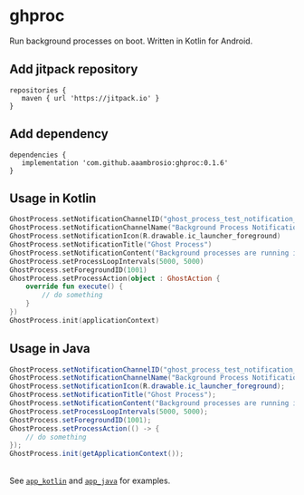 # ghproc
 Run background processes on boot. Written in Kotlin for Android.


## Add jitpack repository

```
repositories {
   maven { url 'https://jitpack.io' }
}
```

## Add dependency

```
dependencies {
   implementation 'com.github.aaambrosio:ghproc:0.1.6'
}
```

## Usage in Kotlin

```kotlin
GhostProcess.setNotificationChannelID("ghost_process_test_notification_channel_id")
GhostProcess.setNotificationChannelName("Background Process Notifications")
GhostProcess.setNotificationIcon(R.drawable.ic_launcher_foreground)
GhostProcess.setNotificationTitle("Ghost Process")
GhostProcess.setNotificationContent("Background processes are running in the background")
GhostProcess.setProcessLoopIntervals(5000, 5000)
GhostProcess.setForegroundID(1001)
GhostProcess.setProcessAction(object : GhostAction {
    override fun execute() {
        // do something
    }
})
GhostProcess.init(applicationContext)
```

## Usage in Java

```java
GhostProcess.setNotificationChannelID("ghost_process_test_notification_channel_id");
GhostProcess.setNotificationChannelName("Background Process Notifications");
GhostProcess.setNotificationIcon(R.drawable.ic_launcher_foreground);
GhostProcess.setNotificationTitle("Ghost Process");
GhostProcess.setNotificationContent("Background processes are running in the background");
GhostProcess.setProcessLoopIntervals(5000, 5000);
GhostProcess.setForegroundID(1001);
GhostProcess.setProcessAction(() -> {
    // do something
});
GhostProcess.init(getApplicationContext());
```
\
See [```app_kotlin```](https://github.com/aaambrosio/ghproc/tree/main/app_kotlin) and [```app_java```](https://github.com/aaambrosio/ghproc/tree/main/app_java) for examples.
